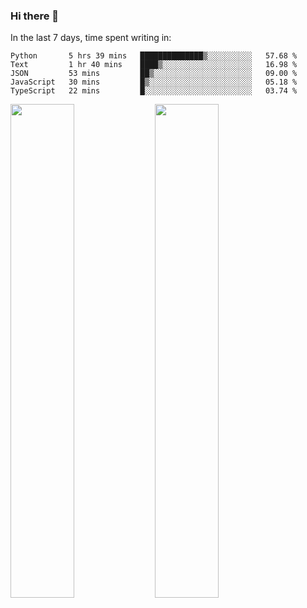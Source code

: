 ### Hi there 👋

In the last 7 days, time spent writing in:

<!--START_SECTION:waka-->
```text
Python       5 hrs 39 mins   ██████████████▒░░░░░░░░░░   57.68 % 
Text         1 hr 40 mins    ████▒░░░░░░░░░░░░░░░░░░░░   16.98 % 
JSON         53 mins         ██▒░░░░░░░░░░░░░░░░░░░░░░   09.00 % 
JavaScript   30 mins         █▒░░░░░░░░░░░░░░░░░░░░░░░   05.18 % 
TypeScript   22 mins         █░░░░░░░░░░░░░░░░░░░░░░░░   03.74 % 
```
<!--END_SECTION:waka-->

<img src="https://wakatime.com/share/@jimtje/5d0c92de-08f8-4a72-8f2f-6a9693d1e318.svg" width=45% height=45%> <img src="https://wakatime.com/share/@jimtje/501498ae-bda5-4da7-a89d-b40bcdd5556d.svg" width=45% height=45%>
